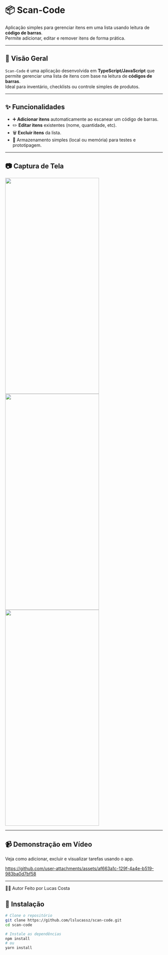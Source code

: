 # 📦 Scan-Code  

Aplicação simples para gerenciar itens em uma lista usando leitura de **código de barras**.  
Permite adicionar, editar e remover itens de forma prática.  

---

## 🔎 Visão Geral
`Scan-Code` é uma aplicação desenvolvida em **TypeScript/JavaScript** que permite gerenciar uma lista de itens com base na leitura de **códigos de barras**.  
Ideal para inventário, checklists ou controle simples de produtos.  

---

## ✨ Funcionalidades
- ➕ **Adicionar itens** automaticamente ao escanear um código de barras.  
- ✏️ **Editar itens** existentes (nome, quantidade, etc).  
- 🗑️ **Excluir itens** da lista.  
- 💾 Armazenamento simples (local ou memória) para testes e prototipagem.  

---

## 📷 Captura de Tela

<img src="https://github.com/user-attachments/assets/b31d91f7-2b06-4c7e-a37c-fef504eba8d0" width="300" height="690">
<img src="https://github.com/user-attachments/assets/1dcd1268-7c8e-4d4e-888a-9364a9c5ac46" width="300" height="690">
<img src="https://github.com/user-attachments/assets/9e19efcf-82b4-4645-a62f-f7234ad963ad" width="300" height="690">

---

## 📹 Demonstração em Vídeo

Veja como adicionar, excluir e visualizar tarefas usando o app.

https://github.com/user-attachments/assets/af663a1c-129f-4a4e-b519-983ba0d7bf58

---

👨‍💻 Autor
Feito por Lucas Costa


## 🚀 Instalação
```bash
# Clone o repositório
git clone https://github.com/lslucassz/scan-code.git
cd scan-code

# Instale as dependências
npm install
# ou
yarn install

